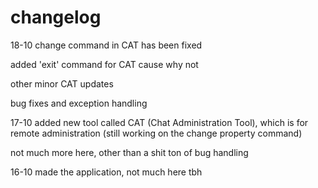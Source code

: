 # changelog

18-10
change command in CAT has been fixed

added 'exit' command for CAT cause why not

other minor CAT updates

bug fixes and exception handling

17-10
added new tool called CAT (Chat Administration Tool), which is for remote administration (still working on the change property command)

not much more here, other than a  shit ton of bug handling

16-10
made the application, not much here tbh
